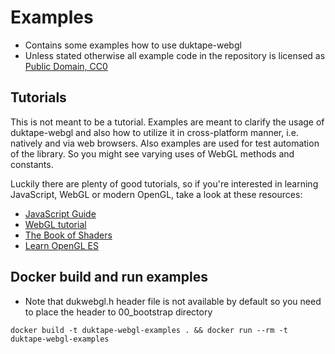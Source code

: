 # Examples

* Contains some examples how to use duktape-webgl
* Unless stated otherwise all example code in the repository is licensed as [Public Domain, CC0](https://creativecommons.org/publicdomain/zero/1.0/)

## Tutorials

This is not meant to be a tutorial. Examples are meant to clarify the usage of duktape-webgl and also how to utilize it in cross-platform manner, i.e. natively and via web browsers. Also examples are used for test automation of the library. So you might see varying uses of WebGL methods and constants.

Luckily there are plenty of good tutorials, so if you're interested in learning JavaScript, WebGL or modern OpenGL, take a look at these resources:
* [JavaScript Guide](https://developer.mozilla.org/bm/docs/Web/JavaScript/Guide)
* [WebGL tutorial](https://developer.mozilla.org/en-US/docs/Web/API/WebGL_API/Tutorial)
* [The Book of Shaders](https://thebookofshaders.com/)
* [Learn OpenGL ES](http://www.learnopengles.com/)

## Docker build and run examples

* Note that dukwebgl.h header file is not available by default so you need to place the header to 00\_bootstrap directory

```
docker build -t duktape-webgl-examples . && docker run --rm -t duktape-webgl-examples
```
